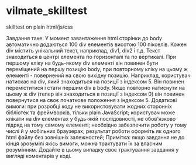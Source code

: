 # vilmate_skilltest
skilltest on plain html/js/css

Завдання таке: У момент завантаження html 
сторінки до body автоматично додаються 100 div елементів висотою 100 пікселів. 
Кожен div містить унікальний текст, наприклад, div1, div2 і т.д. Текст знаходиться в центрі 
елемента по горизонталі та по вертикалі. При першому кліку на будь-якому div елементі він повинен 
бути переміщений на першу позицію body, при повторному кліку на цьому ж елементі - повернений на 
свою вихідну позицію. Наприклад, користувач натискає на div, який знаходиться на позиції з індексом 5. 
Він повинен переміститися і стати першим div в body. Якщо повторно натиснути на цьому ж div 
(тепер він знаходиться в позиції з індексом 0) він повинен повернутися на своє початкове положення 
з індексом 5. Додаткові вимоги: при розробці коду не використовувати жодних сторонніх бібліотек та 
фреймворків, тільки plain JavaScript; користувач може клікати на div елементах у будь-якій 
послідовності, не обов'язково підряд на тому самому елементі; необхідно забезпечити роботу у тому
числі й у мобільних браузерах; результат роботи оформіть як одного html файлу без зовнішніх 
залежностей; Примітка: якщо завдання не до кінця зрозумілі якісь вимоги, можна трактувати їх за 
власним розумінням. Додайте в цьому випадку своє трактування завдання у вигляді коментарів у коді.



